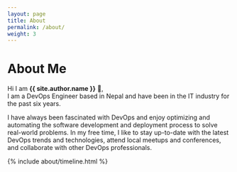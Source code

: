 ```yaml
---
layout: page
title: About
permalink: /about/
weight: 3
---
```


# **About Me**

Hi I am **{{ site.author.name }}** :wave:,<br>
I am a DevOps Engineer based in Nepal and have been in the IT industry for the past six years.

I have always been fascinated with DevOps and enjoy optimizing and automating the software development and deployment process to solve real-world problems. In my free time, I like to stay up-to-date with the latest DevOps trends and technologies, attend local meetups and conferences, and collaborate with other DevOps professionals.

<!-- <div class="row">
{% include about/skills.html title="Programming Skills" source=site.data.programming-skills %}
{% include about/skills.html title="Other Skills" source=site.data.other-skills %}
</div> -->

<div class="row">
{% include about/timeline.html %}
</div>